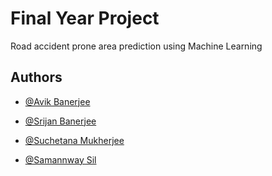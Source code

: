 
# Final Year Project

Road accident prone area prediction using Machine Learning



## Authors

- [@Avik Banerjee](https://github.com/AVIKBANERJEE)

- [@Srijan Banerjee](https://github.com/srijan-404)

- [@Suchetana Mukherjee](https://github.com/Suchetana2001)

- [@Samannway Sil](https://github.com/Geeky-Sam01)
